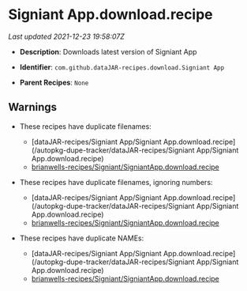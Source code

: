 # Signiant App.download.recipe

_Last updated 2021-12-23 19:58:07Z_

- **Description**: Downloads latest version of Signiant App

- **Identifier**: `com.github.dataJAR-recipes.download.Signiant App`

- **Parent Recipes**: `None`

## Warnings

- These recipes have duplicate filenames:
    - [dataJAR-recipes/Signiant App/Signiant App.download.recipe](/autopkg-dupe-tracker/dataJAR-recipes/Signiant App/Signiant App.download.recipe)
    - [brianwells-recipes/Signiant/SigniantApp.download.recipe](/autopkg-dupe-tracker/brianwells-recipes/Signiant/SigniantApp.download.recipe)

- These recipes have duplicate filenames, ignoring numbers:
    - [dataJAR-recipes/Signiant App/Signiant App.download.recipe](/autopkg-dupe-tracker/dataJAR-recipes/Signiant App/Signiant App.download.recipe)
    - [brianwells-recipes/Signiant/SigniantApp.download.recipe](/autopkg-dupe-tracker/brianwells-recipes/Signiant/SigniantApp.download.recipe)

- These recipes have duplicate NAMEs:
    - [dataJAR-recipes/Signiant App/Signiant App.download.recipe](/autopkg-dupe-tracker/dataJAR-recipes/Signiant App/Signiant App.download.recipe)
    - [brianwells-recipes/Signiant/SigniantApp.download.recipe](/autopkg-dupe-tracker/brianwells-recipes/Signiant/SigniantApp.download.recipe)